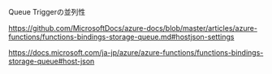 
Queue Triggerの並列性

https://github.com/MicrosoftDocs/azure-docs/blob/master/articles/azure-functions/functions-bindings-storage-queue.md#hostjson-settings

https://docs.microsoft.com/ja-jp/azure/azure-functions/functions-bindings-storage-queue#host-json

